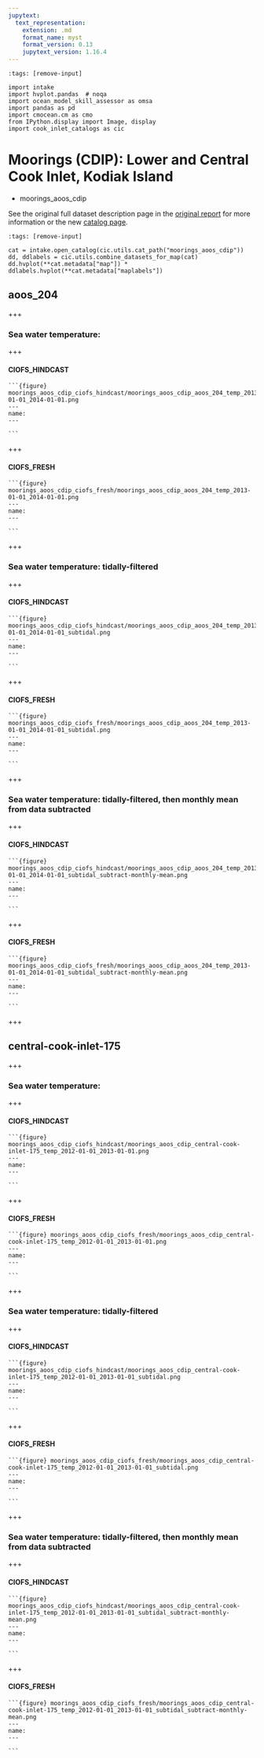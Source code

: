 ```yaml
---
jupytext:
  text_representation:
    extension: .md
    format_name: myst
    format_version: 0.13
    jupytext_version: 1.16.4
---
```


```{code-cell}
:tags: [remove-input]

import intake
import hvplot.pandas  # noqa
import ocean_model_skill_assessor as omsa
import pandas as pd
import cmocean.cm as cmo
from IPython.display import Image, display
import cook_inlet_catalogs as cic
```

# Moorings (CDIP): Lower and Central Cook Inlet, Kodiak Island

* moorings_aoos_cdip

See the original full dataset description page in the [original report](https://ciofs.axds.co/outputs/pages/data/moorings_aoos_cdip.html) for more information or the new [catalog page](https://cook-inlet-catalogs.readthedocs.io/en/latest/demo_notebooks/moorings_aoos_cdip.html).

```{code-cell}
:tags: [remove-input]

cat = intake.open_catalog(cic.utils.cat_path("moorings_aoos_cdip"))
dd, ddlabels = cic.utils.combine_datasets_for_map(cat)
dd.hvplot(**cat.metadata["map"]) * ddlabels.hvplot(**cat.metadata["maplabels"])
```

## aoos_204


+++

### Sea water temperature: 

+++

#### CIOFS_HINDCAST



````{div} full-width                
```{figure} moorings_aoos_cdip_ciofs_hindcast/moorings_aoos_cdip_aoos_204_temp_2013-01-01_2014-01-01.png
---
name: 
---

```
````


+++

#### CIOFS_FRESH



````{div} full-width                
```{figure} moorings_aoos_cdip_ciofs_fresh/moorings_aoos_cdip_aoos_204_temp_2013-01-01_2014-01-01.png
---
name: 
---

```
````


+++

### Sea water temperature: tidally-filtered

+++

#### CIOFS_HINDCAST



````{div} full-width                
```{figure} moorings_aoos_cdip_ciofs_hindcast/moorings_aoos_cdip_aoos_204_temp_2013-01-01_2014-01-01_subtidal.png
---
name: 
---

```
````


+++

#### CIOFS_FRESH



````{div} full-width                
```{figure} moorings_aoos_cdip_ciofs_fresh/moorings_aoos_cdip_aoos_204_temp_2013-01-01_2014-01-01_subtidal.png
---
name: 
---

```
````


+++

### Sea water temperature: tidally-filtered, then monthly mean from data subtracted

+++

#### CIOFS_HINDCAST



````{div} full-width                
```{figure} moorings_aoos_cdip_ciofs_hindcast/moorings_aoos_cdip_aoos_204_temp_2013-01-01_2014-01-01_subtidal_subtract-monthly-mean.png
---
name: 
---

```
````


+++

#### CIOFS_FRESH



````{div} full-width                
```{figure} moorings_aoos_cdip_ciofs_fresh/moorings_aoos_cdip_aoos_204_temp_2013-01-01_2014-01-01_subtidal_subtract-monthly-mean.png
---
name: 
---

```
````


+++

## central-cook-inlet-175


+++

### Sea water temperature: 

+++

#### CIOFS_HINDCAST



````{div} full-width                
```{figure} moorings_aoos_cdip_ciofs_hindcast/moorings_aoos_cdip_central-cook-inlet-175_temp_2012-01-01_2013-01-01.png
---
name: 
---

```
````


+++

#### CIOFS_FRESH



````{div} full-width                
```{figure} moorings_aoos_cdip_ciofs_fresh/moorings_aoos_cdip_central-cook-inlet-175_temp_2012-01-01_2013-01-01.png
---
name: 
---

```
````


+++

### Sea water temperature: tidally-filtered

+++

#### CIOFS_HINDCAST



````{div} full-width                
```{figure} moorings_aoos_cdip_ciofs_hindcast/moorings_aoos_cdip_central-cook-inlet-175_temp_2012-01-01_2013-01-01_subtidal.png
---
name: 
---

```
````


+++

#### CIOFS_FRESH



````{div} full-width                
```{figure} moorings_aoos_cdip_ciofs_fresh/moorings_aoos_cdip_central-cook-inlet-175_temp_2012-01-01_2013-01-01_subtidal.png
---
name: 
---

```
````


+++

### Sea water temperature: tidally-filtered, then monthly mean from data subtracted

+++

#### CIOFS_HINDCAST



````{div} full-width                
```{figure} moorings_aoos_cdip_ciofs_hindcast/moorings_aoos_cdip_central-cook-inlet-175_temp_2012-01-01_2013-01-01_subtidal_subtract-monthly-mean.png
---
name: 
---

```
````


+++

#### CIOFS_FRESH



````{div} full-width                
```{figure} moorings_aoos_cdip_ciofs_fresh/moorings_aoos_cdip_central-cook-inlet-175_temp_2012-01-01_2013-01-01_subtidal_subtract-monthly-mean.png
---
name: 
---

```
````
